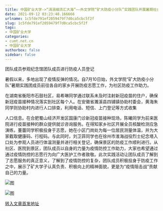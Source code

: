 ```yaml
---
title: 中国矿业大学->“涓涓细流汇大海”——外文学院“矿大防疫小分队”实践团队开展暑期社会实践活动 | cumt.net.cn
date: 2021-09-12 03:23:48.166666
urlname: 1c5fde791ef2059479f7d0ca5cbc5f2f
slug: 1c5fde791ef2059479f7d0ca5cbc5f2f
tags: 
- 中国矿业大学
categories:
- cumt.net.cn
- 中国矿业大学
authorbox: false
sidebar: false
---
```

团队成员参观纪念馆团队成员进行防疫人员登记

暑假以来，多地出现了疫情反弹的情况。自7月10日始，外文学院“矿大防疫小分队”暑期实践团成员前往各自的家乡开展防疫志愿工作，为社区防疫工作助力。

在湖南省衡阳市石鼓社区，易希琳同学通过联系未及时注射新冠疫苗的住户，确保新冠疫苗接种情况落实到社区每个人。在安徽省濉溪县四铺镇协助村委会，黄海朱同学则协助村内进行人口排查，利用电话、短信、上门登记等方式收集
<!--more-->
人口信息。在合肥蜀山经济开发区国康门诊新冠疫苗接种现场，陈曦同学为前来医院进行疫苗接种的群众提供就诊咨询服务。在得知家乡社区开展全员核酸检测应急演练，董蕾同学积极投身于志愿，她在小区门岗处为每一位居民测量体温，并为大家截取健康码、行程码。与此同时，刘卫菲同学也在徐州市淮海战役烈士纪念塔入口处为参观人员进行体温测量并进行相关登记，确保景区的防疫工作顺利进行。从社区、医院到景区，团队成员以自身的力量为疫情防控工作助力，大家也希望通过通过疫情防控的志愿行为向广大医护工作者致敬。此次实践活动让团队成员了解到了志愿服务的真正意义，了解到了疫情防控的复杂，团队成员积极投身于防疫工作之中，展示了矿大学子认真负责、积极向上的精神面貌，更是为“疫情阻击战”贡献自己的力量。

![图](http://xwzx.cumt.edu.cn/_upload/article/images/3d/2f/7ddfaa3f492d802b770c217bb341/0deca5a2-5958-4d3c-9c02-f585b0840d02.jpg)

![图](http://xwzx.cumt.edu.cn/_upload/article/images/3d/2f/7ddfaa3f492d802b770c217bb341/8c4be41f-8a61-4a1f-bb17-e85f0b3ddf11.jpg)

[转入文章首发地址](http://xwzx.cumt.edu.cn/3f/1d/c523a605981/page.htm)